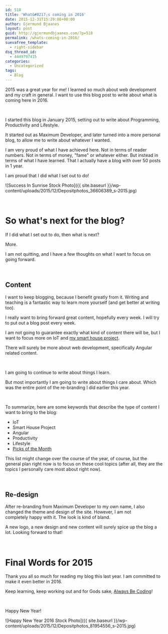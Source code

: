 ```yaml
---
id: 518
title: 'What&#8217;s coming in 2016'
date: 2015-12-31T15:29:08+00:00
author: Gjermund Bjaanes
layout: post
guid: http://gjermundbjaanes.com/?p=518
permalink: /whats-coming-in-2016/
suevafree_template:
  - right-sidebar
dsq_thread_id:
  - 4449797415
categories:
  - Uncategorized
tags:
  - Blog
---
```

2015 was a great year for me! I learned so much about web development and my craft in general. I want to use this blog post to write about what is coming here in 2016.

<!--more-->
&nbsp;

I started this blog in January 2015, setting out to write about Programming, Productivity and Lifestyle.

It started out as Maximum Developer, and later turned into a more personal blog, to allow me to write about whatever I wanted.

I am very proud of what I have achieved here. Not in terms of reader numbers. Not in terms of money, "fame" or whatever either. But instead in terms of what I have learned. That I actually have a blog with over 50 posts in 1 year.

I am proud that I did what I set out to do!

![Success In Sunrise Stock Photo]({{ site.baseurl }}/wp-content/uploads/2015/12/Depositphotos_36606389_s-2015.jpg)

&nbsp;

# So what's next for the blog?

If I did what I set out to do, then what is next? 

More.

I am not quitting, and I have a few thoughts on what I want to focus on going forward.

&nbsp;

## Content

I want to keep blogging, because I benefit greatly from it. Writing and teaching is a fantastic way to learn more yourself (and get better at writing too).

I really want to bring forward great content, hopefully every week. I will try to put out a blog post every week.

I am not going to guarantee exactly what kind of content there will be, but I want to focus more on IoT and <a href="http://gjermundbjaanes.com/tag/smart-home-series/" target="_blank">my smart house project</a>.

There will surely be more about web development, specifically Angular related content.

&nbsp;

I am going to continue to write about things I learn.

But most importantly I am going to write about things I care about. Which was the entire point of the re-branding I did earlier this year.

&nbsp;

To summarize, here are some keywords that describe the type of content I want to bring to the blog:

  * IoT
  * Smart House Project
  * Angular
  * Productivity
  * Lifestyle
  * <a href="http://gjermundbjaanes.com/tag/picks-of-the-month/" target="_blank">Picks of the Month</a>

This list might change over the course of the year, of course, but the general plan right now is to focus on these cool topics (after all, they are the topics I personally care most about right now).

&nbsp;

## Re-design

After re-branding from Maximum Developer to my own name, I also changed the theme and design of the site. However, I am not completely happy with it. The look is kind of bland.

A new logo, a new design and new content will surely spice up the blog a lot. Looking forward to that!

&nbsp;

# Final Words for 2015

Thank you all so much for reading my blog this last year. I am committed to make it even better in 2016.

Keep learning, keep working out and for Gods sake, <a href="http://gjermundbjaanes.com/the-most-important-habit-to-become-a-great-developer/" target="_blank">Always Be Coding</a>!

&nbsp;

Happy New Year!

![Happy New Year 2016 Stock Photo]({{ site.baseurl }}/wp-content/uploads/2015/12/Depositphotos_81954556_s-2015.jpg)